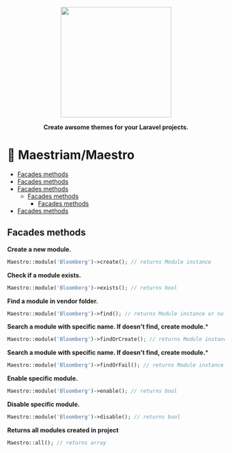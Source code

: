 <p align="center">
    <img width="256" src="imgs/samurai.png">
</p>

<p align="center"><b>Create awsome themes for your Laravel projects.</b></p>


# 🔴 Maestriam/Maestro

* [Facades methods](#facades-methods)
* [Facades methods](#facades-methods)
* [Facades methods](#facades-methods)
    * [Facades methods](#facades-methods)
        * [Facades methods](#facades-methods)
* [Facades methods](#facades-methods)

## Facades methods

**Create a new module.**
```php
Maestro::module('Bloomberg')->create(); // returns Module instance 
```

**Check if a module exists.**
```php
Maestro::module('Bloomberg')->exists(); // returns bool
```

**Find a module in vendor folder.**
```php
Maestro::module('Bloomberg')->find(); // returns Module instance or null
```

**Search a module with specific name. If doesn't find, create module.***
```php
Maestro::module('Bloomberg')->findOrCreate(); // returns Module instance
```

**Search a module with specific name. If doesn't find, create module.***
```php
Maestro::module('Bloomberg')->findOrFail(); // returns Module instance or throw exeception
```

**Enable specific module.**
```php
Maestro::module('Bloomberg')->enable(); // returns bool
```

**Disable specific module.**
```php
Maestro::module('Bloomberg')->disable(); // returns bool
```

**Returns all modules created in project**
```php
Maestro::all(); // returns array
```
